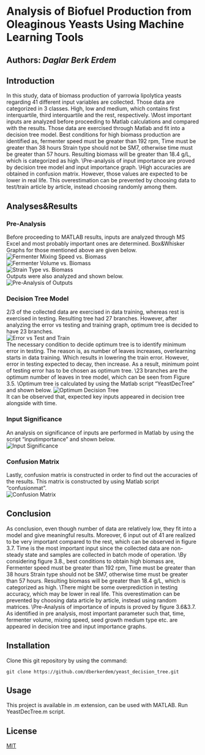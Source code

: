 # **Analysis of Biofuel Production from Oleaginous Yeasts Using Machine Learning Tools**
## Authors: *Daglar Berk Erdem* 
## Introduction
In this study, data of biomass production of yarrowia lipolytica yeasts regarding 41 different input variables are collected. Those data are categorized in 3 classes. High, low and medium, which contains first interquartile, third interquartile and the rest, respectively.
\Most important inputs are analyzed before proceeding to Matlab calculations and compared with the results. Those data are exercised through Matlab and fit into a decision tree model. Best conditions for high biomass production are identified as, fermenter speed must be greater than 192 rpm, Time must be greater than 38 hours Strain type should not be SM7, otherwise time must be greater than 57 hours. Resulting biomass will be greater than 18.4 g/L, which is categorized as high.
\Pre-analysis of input importance are proved by decision tree model and input importance graph.
\High accuracies are obtained in confusion matrix. However, those values are expected to be lower in real life. This overestimation can be prevented by choosing data to test/train article by article, instead choosing randomly among them.
## Analyses&Results
### Pre-Analysis
Before proceeding to MATLAB results, inputs are analyzed through MS Excel and most probably important ones are determined. Box&Whisker Graphs for those mentioned above are given below.\
![Fermenter Mixing Speed vs. Biomass](./Figures/3.1.png)\
![Fermenter Volume vs. Biomass](./Figures/3.2.png)\
![Strain Type vs. Biomass](./Figures/3.3.png)\
Outputs were also analyzed and shown below.\
![Pre-Analysis of Outputs](./Figures/3.4.png)
### Decision Tree Model
2/3 of the collected data are exercised in data training, whereas rest is exercised in testing. Resulting tree had 27 branches. However, after analyzing the error vs testing and training graph, optimum tree is decided to have 23 branches.\
![Error vs Test and Train](./Figures/3.5.png)\
The necessary condition to decide optimum tree is to identify minimum error in testing. The reason is, as number of leaves increases, overlearning starts in data training. Which results in lowering the train error. However, error in testing expected to decay, then increase. As a result, minimum point of testing error has to be chosen as optimum tree.
\23 branches are the optimum number of leaves in tree model, which can be seen from Figure 3.5.
\Optimum tree is calculated by using the Matlab script “YeastDecTree” and shown below.
![Optimum Decision Tree](./Figures/3.6.png)\
It can be observed that, expected key inputs appeared in decision tree alongside with time.
### Input Significance
An analysis on significance of inputs are performed in Matlab by using the script “inputimportance” and shown below.\
![Input Significance](./Figures/3.7.png)
### Confusion Matrix
Lastly, confusion matrix is constructed in order to find out the accuracies of the results. This matrix is constructed by using Matlab script “confusionmat”.\
![Confusion Matrix](./Figures/3.8.png)
## Conclusion
As conclusion, even though number of data are relatively low, they fit into a model and give meaningful results. Moreover, 6 input out of 41 are realized to be very important compared to the rest, which can be observed in figure 3.7. Time is the most important input since the collected data are non-steady state and samples are collected in batch mode of operation.
\By considering figure 3.8., best conditions to obtain high biomass are, Fermenter speed must be greater than 192 rpm, Time must be greater than 38 hours Strain type should not be SM7, otherwise time must be greater than 57 hours. Resulting biomass will be greater than 18.4 g/L, which is categorized as high.
\There might be some overprediction in testing accuracy, which may be lower in real life. This overestimation can be prevented by choosing data article by article, instead using random matrices.
\Pre-Analysis of importance of inputs is proved by figure 3.6&3.7. As identified in pre analysis, most important parameter such that, time, fermenter volume, mixing speed, seed growth medium type etc. are appeared in decision tree and input importance graphs.
## Installation
Clone this git repository by using the command:
```
git clone https://github.com/dberkerdem/yeast_decision_tree.git
```
## Usage
This project is available in .m extension, can be used with MATLAB. Run YeastDecTree.m script.
## License
[MIT](https://choosealicense.com/licenses/mit/)
